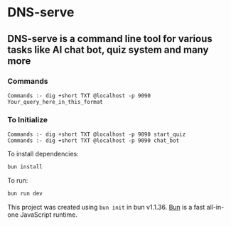 # DNS-serve

## DNS-serve is a command line tool for various tasks like AI chat bot, quiz system and many more

### Commands 
```
Commands :- dig +short TXT @localhost -p 9090 Your_query_here_in_this_format
```

### To Initialize
```
Commands :- dig +short TXT @localhost -p 9090 start_quiz
Commands :- dig +short TXT @localhost -p 9090 chat_bot
```

To install dependencies:

```bash
bun install
```

To run:

```bash
bun run dev
```

This project was created using `bun init` in bun v1.1.36. [Bun](https://bun.sh) is a fast all-in-one JavaScript runtime.
